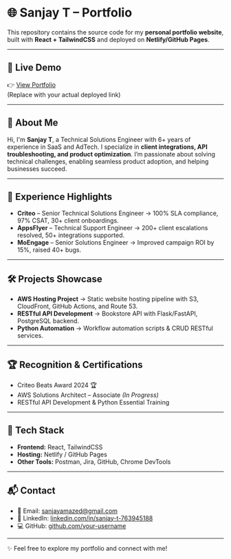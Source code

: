 # 🌐 Sanjay T – Portfolio

This repository contains the source code for my **personal portfolio website**, built with **React + TailwindCSS** and deployed on **Netlify/GitHub Pages**.

---

## 🚀 Live Demo
👉 [View Portfolio](https://your-netlify-link.netlify.app)  
(Replace with your actual deployed link)

---

## 📌 About Me
Hi, I'm **Sanjay T**, a Technical Solutions Engineer with 6+ years of experience in SaaS and AdTech. I specialize in **client integrations, API troubleshooting, and product optimization**. I’m passionate about solving technical challenges, enabling seamless product adoption, and helping businesses succeed.

---

## 💼 Experience Highlights
- **Criteo** – Senior Technical Solutions Engineer → 100% SLA compliance, 97% CSAT, 30+ client onboardings.
- **AppsFlyer** – Technical Support Engineer → 200+ client escalations resolved, 50+ integrations supported.
- **MoEngage** – Senior Solutions Engineer → Improved campaign ROI by 15%, raised 40+ bugs.

---

## 🛠️ Projects Showcase
- **AWS Hosting Project** → Static website hosting pipeline with S3, CloudFront, GitHub Actions, and Route 53.
- **RESTful API Development** → Bookstore API with Flask/FastAPI, PostgreSQL backend.
- **Python Automation** → Workflow automation scripts & CRUD RESTful services.

---

## 🏆 Recognition & Certifications
- Criteo Beats Award 2024 🏆
- AWS Solutions Architect – Associate *(In Progress)*
- RESTful API Development & Python Essential Training

---

## 🔧 Tech Stack
- **Frontend:** React, TailwindCSS
- **Hosting:** Netlify / GitHub Pages
- **Other Tools:** Postman, Jira, GitHub, Chrome DevTools

---

## 📬 Contact
- 📧 Email: [sanjayamazed@gmail.com](mailto:sanjayamazed@gmail.com)  
- 🔗 LinkedIn: [linkedin.com/in/sanjay-t-763945188](https://www.linkedin.com/in/sanjay-t-763945188)  
- 💻 GitHub: [github.com/your-username](https://github.com/your-username)

---

✨ Feel free to explore my portfolio and connect with me!
